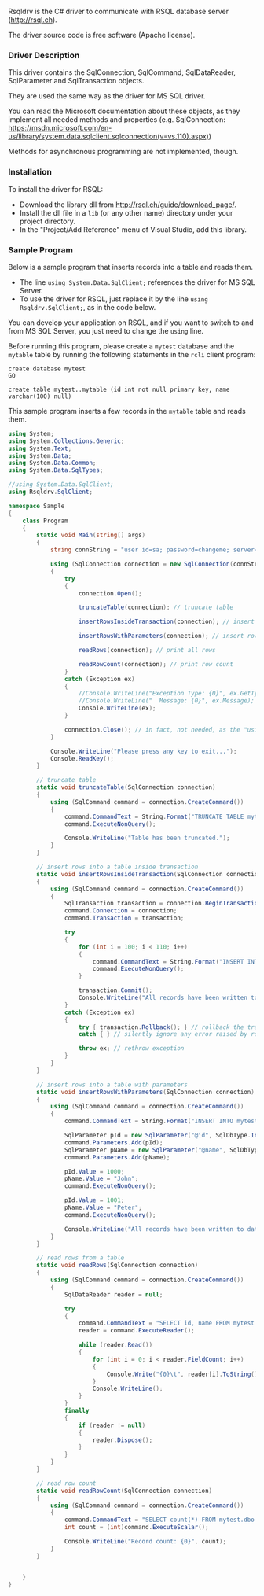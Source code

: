 Rsqldrv is the C&#35; driver to communicate with RSQL database server (http://rsql.ch).

The driver source code is free software (Apache license).


### Driver Description

This driver contains the SqlConnection, SqlCommand, SqlDataReader, SqlParameter and SqlTransaction objects.

They are used the same way as the driver for MS SQL driver.

You can read the Microsoft documentation about these objects, as they implement all needed methods and properties (e.g. SqlConnection: https://msdn.microsoft.com/en-us/library/system.data.sqlclient.sqlconnection(v=vs.110).aspx))

Methods for asynchronous programming are not implemented, though.


### Installation

To install the driver for RSQL:
- Download the library dll from http://rsql.ch/guide/download_page/.
- Install the dll file in a `lib` (or any other name) directory under your project directory.
- In the "Project/Add Reference" menu of Visual Studio, add this library.


### Sample Program

Below is a sample program that inserts records into a table and reads them.
- The line `using System.Data.SqlClient;` references the driver for MS SQL Server.
- To use the driver for RSQL, just replace it by the line `using Rsqldrv.SqlClient;`, as in the code below.

You can develop your application on RSQL, and if you want to switch to and from MS SQL Server, you just need to change the `using` line.

Before running this program, please create a `mytest` database and the `mytable` table by running the following statements in the `rcli` client program:

    create database mytest
    GO

    create table mytest..mytable (id int not null primary key, name varchar(100) null)


This sample program inserts a few records in the `mytable` table and reads them.


```C#
using System;
using System.Collections.Generic;
using System.Text;
using System.Data;
using System.Data.Common;
using System.Data.SqlTypes;

//using System.Data.SqlClient;
using Rsqldrv.SqlClient;

namespace Sample
{
    class Program
    {
        static void Main(string[] args)
        {
            string connString = "user id=sa; password=changeme; server=127.0.0.1";

            using (SqlConnection connection = new SqlConnection(connString))
            {
                try
                {
                    connection.Open();

                    truncateTable(connection); // truncate table

                    insertRowsInsideTransaction(connection); // insert rows inside a transaction

                    insertRowsWithParameters(connection); // insert rows with parameters

                    readRows(connection); // print all rows

                    readRowCount(connection); // print row count
                }
                catch (Exception ex)
                {
                    //Console.WriteLine("Exception Type: {0}", ex.GetType());
                    //Console.WriteLine("  Message: {0}", ex.Message);
                    Console.WriteLine(ex);
                }

                connection.Close(); // in fact, not needed, as the "using" clause will dispose (that is, close) the connection
            }

            Console.WriteLine("Please press any key to exit...");
            Console.ReadKey();
        }

        // truncate table
        static void truncateTable(SqlConnection connection)
        {
            using (SqlCommand command = connection.CreateCommand())
            {
                command.CommandText = String.Format("TRUNCATE TABLE mytest.dbo.mytable;");
                command.ExecuteNonQuery();

                Console.WriteLine("Table has been truncated.");
            }
        }

        // insert rows into a table inside transaction
        static void insertRowsInsideTransaction(SqlConnection connection)
        {
            using (SqlCommand command = connection.CreateCommand())
            {
                SqlTransaction transaction = connection.BeginTransaction();
                command.Connection = connection;
                command.Transaction = transaction;

                try
                {
                    for (int i = 100; i < 110; i++)
                    {
                        command.CommandText = String.Format("INSERT INTO mytest.dbo.mytable (id, name) VALUES ({0}, 'hello_{1}')", i, i);
                        command.ExecuteNonQuery();
                    }

                    transaction.Commit();
                    Console.WriteLine("All records have been written to database inside a transaction.");
                }
                catch (Exception ex)
                {
                    try { transaction.Rollback(); } // rollback the transaction
                    catch { } // silently ignore any error raised by rollback.

                    throw ex; // rethrow exception
                }
            }
        }

        // insert rows into a table with parameters
        static void insertRowsWithParameters(SqlConnection connection)
        {
            using (SqlCommand command = connection.CreateCommand())
            {
                command.CommandText = String.Format("INSERT INTO mytest.dbo.mytable (id, name) VALUES (@id, @name)");

                SqlParameter pId = new SqlParameter("@id", SqlDbType.Int);
                command.Parameters.Add(pId);
                SqlParameter pName = new SqlParameter("@name", SqlDbType.VarChar);
                command.Parameters.Add(pName);

                pId.Value = 1000;
                pName.Value = "John";
                command.ExecuteNonQuery();

                pId.Value = 1001;
                pName.Value = "Peter";
                command.ExecuteNonQuery();

                Console.WriteLine("All records have been written to database, using a command with parameters.");
            }
        }

        // read rows from a table
        static void readRows(SqlConnection connection)
        {
            using (SqlCommand command = connection.CreateCommand())
            {
                SqlDataReader reader = null;

                try
                {
                    command.CommandText = "SELECT id, name FROM mytest.dbo.mytable ORDER BY id;";
                    reader = command.ExecuteReader();

                    while (reader.Read())
                    {
                        for (int i = 0; i < reader.FieldCount; i++)
                        {
                            Console.Write("{0}\t", reader[i].ToString());
                        }
                        Console.WriteLine();
                    }
                }
                finally
                {
                    if (reader != null)
                    {
                        reader.Dispose();
                    }
                }
            }
        }

        // read row count
        static void readRowCount(SqlConnection connection)
        {
            using (SqlCommand command = connection.CreateCommand())
            {
                command.CommandText = "SELECT count(*) FROM mytest.dbo.mytable;";
                int count = (int)command.ExecuteScalar();

                Console.WriteLine("Record count: {0}", count);
            }
        }


    }
}

```

